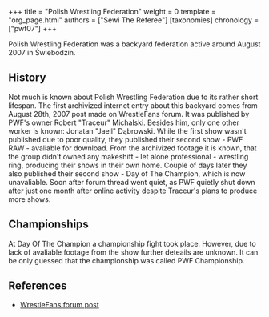 +++
title = "Polish Wrestling Federation"
weight = 0
template = "org_page.html"
authors = ["Sewi The Referee"]
[taxonomies]
chronology = ["pwf07"]
+++

Polish Wrestling Federation was a backyard federation active around August 2007 in Świebodzin.

## History

Not much is known about Polish Wrestling Federation due to its rather short lifespan. The first archivized internet entry about this backyard comes from August 28th, 2007 post made on WrestleFans forum. It was published by PWF's owner Robert "Traceur" Michalski. Besides him, only one other worker is known: Jonatan "Jaell" Dąbrowski. While the first show wasn't published due to poor quality, they published their second show - PWF RAW - avaliable for download. From the archivized footage it is known, that the group didn't owned any makeshift - let alone professional - wrestling ring, producing their shows in their own home. Couple of days later they also published their second show - Day of The Champion, which is now unavaliable. Soon after forum thread went quiet, as PWF quietly shut down after just one month after online activity despite Traceur's plans to produce more shows.

## Championships 

At Day Of The Champion a championship fight took place. However, due to lack of avaliable footage from the show further deteails are unknown. It can be only guessed that the championship was called PWF Championship.

## References

* [WrestleFans forum post](https://wrestlefans.pl/forum/viewtopic.php?f=59&t=2234&start=0)

